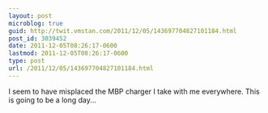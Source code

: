 ```yaml
---
layout: post
microblog: true
guid: http://twit.vmstan.com/2011/12/05/143697704827101184.html
post_id: 3039452
date: 2011-12-05T08:26:17-0600
lastmod: 2011-12-05T08:26:17-0600
type: post
url: /2011/12/05/143697704827101184.html
---
```

I seem to have misplaced the MBP charger I take with me everywhere. This is going to be a long day...
